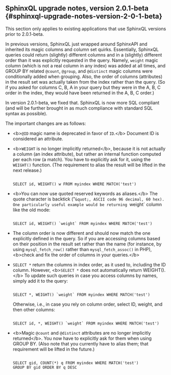 ## SphinxQL upgrade notes, version 2.0.1-beta {#sphinxql-upgrade-notes-version-2-0-1-beta}

This section only applies to existing applications that use SphinxQL versions prior to 2.0.1-beta.

In previous versions, SphinxQL just wrapped around SphinxAPI and inherited its magic columns and column set quirks. Essentially, SphinxQL queries could return (slightly) different columns and in a (slightly) different order than it was explicitly requested in the query. Namely, `weight` magic column (which is not a real column in any index) was added at all times, and GROUP BY related `@count`, `@group`, and `@distinct` magic columns were conditionally added when grouping. Also, the order of columns (attributes) in the result set was actually taken from the index rather than the query. (So if you asked for columns C, B, A in your query but they were in the A, B, C order in the index, they would have been returned in the A, B, C order.)

In version 2.0.1-beta, we fixed that. SphinxQL is now more SQL compliant (and will be further brought in as much compliance with standard SQL syntax as possible).

The important changes are as follows:

*   &lt;b&gt;`@ID` magic name is deprecated in favor of `ID`.&lt;/b&gt; Document ID is considered an attribute.

*   &lt;b&gt;`WEIGHT` is no longer implicitly returned&lt;/b&gt;, because it is not actually a column (an index attribute), but rather an internal function computed per each row (a match). You have to explicitly ask for it, using the `WEIGHT()` function. (The requirement to alias the result will be lifted in the next release.)

    ```

    SELECT id, WEIGHT() w FROM myindex WHERE MATCH('test')

    ```

*   &lt;b&gt;You can now use quoted reserved keywords as aliases.&lt;/b&gt; The quote character is backtick (&quot;`&quot;, ASCII code 96 decimal, 60 hex). One particularly useful example would be returning `weight` column like the old mode:

    ```

    SELECT id, WEIGHT() `weight` FROM myindex WHERE MATCH('test')

    ```

*   The column order is now different and should now match the one explicitly defined in the query. So if you are accessing columns based on their position in the result set rather than the name (for instance, by using `mysql_fetch_row()` rather than `mysql_fetch_assoc()` in PHP), &lt;b&gt;check and fix the order of columns in your queries.&lt;/b&gt;

*   `SELECT *` return the columns in index order, as it used to, including the ID column. However, &lt;b&gt;`SELECT *` does not automatically return WEIGHT().&lt;/b&gt; To update such queries in case you access columns by names, simply add it to the query:

    ```

    SELECT *, WEIGHT() `weight` FROM myindex WHERE MATCH('test')

    ```

    Otherwise, i.e., in case you rely on column order, select ID, weight, and then other columns:

    ```

    SELECT id, *, WEIGHT() `weight` FROM myindex WHERE MATCH('test')

    ```

*   &lt;b&gt;Magic `@count` and `@distinct` attributes are no longer implicitly returned&lt;/b&gt;. You now have to explicitly ask for them when using GROUP BY. (Also note that you currently have to alias them; that requirement will be lifted in the future.)

    ```

    SELECT gid, COUNT(*) q FROM myindex WHERE MATCH('test')
    GROUP BY gid ORDER BY q DESC

    ```
